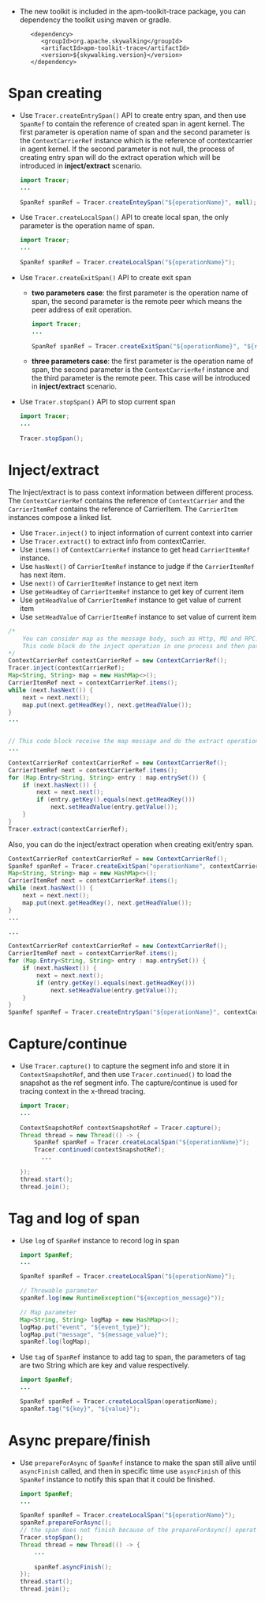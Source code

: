 * The new toolkit is included in the apm-toolkit-trace package, you can dependency the toolkit using maven or gradle.

  ```maven
     <dependency>
        <groupId>org.apache.skywalking</groupId>
        <artifactId>apm-toolkit-trace</artifactId>
        <version>${skywalking.version}</version>
     </dependency>
  ```

# Span creating

* Use `Tracer.createEntrySpan()` API to create entry span, and then use `SpanRef` to contain the reference of created span in agent kernel. The first parameter is operation name of span and the second parameter is the `ContextCarrierRef` instance which is the reference of contextcarrier in agent kernel. If the second parameter is not null, the process of creating entry span will do the extract operation which will be introduced in **inject/extract** scenario.

  ```java
  import Tracer;
  ...
    
  SpanRef spanRef = Tracer.createEnteySpan("${operationName}", null);
  ```

* Use `Tracer.createLocalSpan()` API to create local span, the only parameter is the operation name of span.

  ```java
  import Tracer;
  ...
    
  SpanRef spanRef = Tracer.createLocalSpan("${operationName}");
  ```

* Use `Tracer.createExitSpan()` API to create exit span

  * **two parameters case**: the first parameter is the operation name of span, the second parameter is the remote peer which means the peer address of exit operation.

    ```java
    import Tracer;
    ...
      
    SpanRef spanRef = Tracer.createExitSpan("${operationName}", "${remotePeer}");
    ```

  * **three parameters case**: the first parameter is the operation name of span, the second parameter is the `ContextCarrierRef` instance and the third parameter is the remote peer. This case will be introduced in **inject/extract** scenario.

* Use `Tracer.stopSpan()` API to stop current span

  ```java
  import Tracer;
  ...
    
  Tracer.stopSpan();
  ```

# Inject/extract

The Inject/extract is to pass context information between different process. The `ContextCarrierRef` contains the reference of `ContextCarrier` and the `CarrierItemRef` contains the reference of CarrierItem. The `CarrierItem` instances compose a linked list. 

* Use `Tracer.inject()` to inject information of current context into carrier
* Use `Tracer.extract()` to extract info from contextCarrier. 
* Use `items()` of `ContextCarrierRef` instance to get head `CarrierItemRef` instance.  
* Use `hasNext()` of `CarrierItemRef` instance to judge if the `CarrierItemRef` has next item.
* Use `next()` of `CarrierItemRef` instance to get next item
* Use `getHeadKey` of `CarrierItemRef` instance to get key of current item
* Use `getHeadValue` of `CarrierItemRef` instance to get value of current item
* Use `setHeadValue` of `CarrierItemRef` instance to set value of current item

```java
/* 
	You can consider map as the message body, such as Http, MQ and RPC. 
	This code block do the inject operation in one process and then pass the map message.
*/
ContextCarrierRef contextCarrierRef = new ContextCarrierRef();
Tracer.inject(contextCarrierRef);
Map<String, String> map = new HashMap<>();
CarrierItemRef next = contextCarrierRef.items();
while (next.hasNext()) {
    next = next.next();
    map.put(next.getHeadKey(), next.getHeadValue());
}
...
 
```

```java
// This code block receive the map message and do the extract operation in another process. 
...

ContextCarrierRef contextCarrierRef = new ContextCarrierRef();
CarrierItemRef next = contextCarrierRef.items();
for (Map.Entry<String, String> entry : map.entrySet()) {
    if (next.hasNext()) {
        next = next.next();
        if (entry.getKey().equals(next.getHeadKey()))
            next.setHeadValue(entry.getValue());
    }
}
Tracer.extract(contextCarrierRef);
```

Also, you can do the inject/extract operation when creating exit/entry span.

```java
ContextCarrierRef contextCarrierRef = new ContextCarrierRef();
SpanRef spanRef = Tracer.createExitSpan("operationName", contextCarrierRef, "remotePeer");
Map<String, String> map = new HashMap<>();
CarrierItemRef next = contextCarrierRef.items();
while (next.hasNext()) {
    next = next.next();
    map.put(next.getHeadKey(), next.getHeadValue());
}
...

```

```java
...

ContextCarrierRef contextCarrierRef = new ContextCarrierRef();
CarrierItemRef next = contextCarrierRef.items();
for (Map.Entry<String, String> entry : map.entrySet()) {
    if (next.hasNext()) {
        next = next.next();
        if (entry.getKey().equals(next.getHeadKey()))
            next.setHeadValue(entry.getValue());
    }
}
SpanRef spanRef = Tracer.createEntrySpan("${operationName}", contextCarrierRef);
```

# Capture/continue

* Use `Tracer.capture()` to capture the segment info and store it in `ContextSnapshotRef`, and then use `Tracer.continued()` to load the snapshot as the ref segment info. The capture/continue is used for tracing context in the x-thread tracing.

  ```java
  import Tracer;
  ...
    
  ContextSnapshotRef contextSnapshotRef = Tracer.capture();
  Thread thread = new Thread(() -> {
      SpanRef spanRef = Tracer.createLocalSpan("${operationName}");
      Tracer.continued(contextSnapshotRef);
    	...
      
  });
  thread.start();
  thread.join();
  ```

# Tag and log of span

* Use `log` of `SpanRef` instance to record log in span

  ```java
  import SpanRef;
  ...
  
  SpanRef spanRef = Tracer.createLocalSpan("${operationName}");
  
  // Throwable parameter
  spanRef.log(new RuntimeException("${exception_message}"));  
  
  // Map parameter
  Map<String, String> logMap = new HashMap<>();
  logMap.put("event", "${event_type}");
  logMap.put("message", "${message_value}");
  spanRef.log(logMap);  
  ```

* Use `tag` of `SpanRef` instance to add tag to span, the parameters of tag are two String which are key and value respectively.

  ```java
  import SpanRef;
  ...
  
  SpanRef spanRef = Tracer.createLocalSpan(operationName);
  spanRef.tag("${key}", "${value}");
  ```

# Async prepare/finish

* Use `prepareForAsync` of `SpanRef` instance to make the span still alive until `asyncFinish` called, and then in specific time use `asyncFinish` of this `SpanRef` instance to notify this span that it could be finished.

  ```java
  import SpanRef;
  ...
  
  SpanRef spanRef = Tracer.createLocalSpan("${operationName}");
  spanRef.prepareForAsync();
  // the span does not finish because of the prepareForAsync() operation
  Tracer.stopSpan();
  Thread thread = new Thread(() -> {
      ...
      
      spanRef.asyncFinish();
  });
  thread.start();
  thread.join();
  ```
